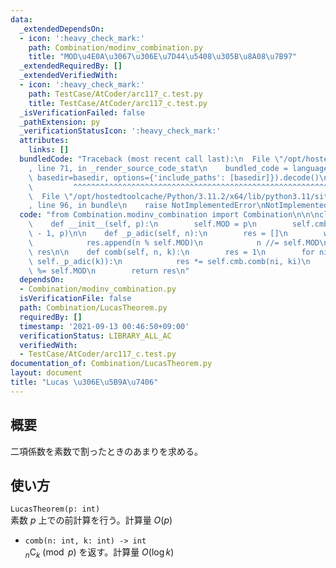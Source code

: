 ```yaml
---
data:
  _extendedDependsOn:
  - icon: ':heavy_check_mark:'
    path: Combination/modinv_combination.py
    title: "MOD\u4E0A\u3067\u306E\u7D44\u5408\u305B\u8A08\u7B97"
  _extendedRequiredBy: []
  _extendedVerifiedWith:
  - icon: ':heavy_check_mark:'
    path: TestCase/AtCoder/arc117_c.test.py
    title: TestCase/AtCoder/arc117_c.test.py
  _isVerificationFailed: false
  _pathExtension: py
  _verificationStatusIcon: ':heavy_check_mark:'
  attributes:
    links: []
  bundledCode: "Traceback (most recent call last):\n  File \"/opt/hostedtoolcache/Python/3.11.2/x64/lib/python3.11/site-packages/onlinejudge_verify/documentation/build.py\"\
    , line 71, in _render_source_code_stat\n    bundled_code = language.bundle(stat.path,\
    \ basedir=basedir, options={'include_paths': [basedir]}).decode()\n          \
    \         ^^^^^^^^^^^^^^^^^^^^^^^^^^^^^^^^^^^^^^^^^^^^^^^^^^^^^^^^^^^^^^^^^^^^^^^^^^^^^^^^^\n\
    \  File \"/opt/hostedtoolcache/Python/3.11.2/x64/lib/python3.11/site-packages/onlinejudge_verify/languages/python.py\"\
    , line 96, in bundle\n    raise NotImplementedError\nNotImplementedError\n"
  code: "from Combination.modinv_combination import Combination\n\n\nclass LucasTheorem:\n\
    \    def __init__(self, p):\n        self.MOD = p\n        self.cmb = Combination(p\
    \ - 1, p)\n\n    def _p_adic(self, n):\n        res = []\n        while n > 0:\n\
    \            res.append(n % self.MOD)\n            n //= self.MOD\n        return\
    \ res\n\n    def comb(self, n, k):\n        res = 1\n        for ni, ki in zip(self._p_adic(n),\
    \ self._p_adic(k)):\n            res *= self.cmb.comb(ni, ki)\n            res\
    \ %= self.MOD\n        return res\n"
  dependsOn:
  - Combination/modinv_combination.py
  isVerificationFile: false
  path: Combination/LucasTheorem.py
  requiredBy: []
  timestamp: '2021-09-13 00:46:50+09:00'
  verificationStatus: LIBRARY_ALL_AC
  verifiedWith:
  - TestCase/AtCoder/arc117_c.test.py
documentation_of: Combination/LucasTheorem.py
layout: document
title: "Lucas \u306E\u5B9A\u7406"
---
```

## 概要
二項係数を素数で割ったときのあまりを求める。

## 使い方
`LucasTheorem(p: int)`  
素数 $p$ 上での前計算を行う。計算量 $O(p)$

- `comb(n: int, k: int) -> int`  
${}_n\mathrm{C}_k \pmod{p}$ を返す。計算量 $O(\log k)$
